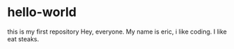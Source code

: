 # hello-world
this is my first repository
Hey, everyone. My name is eric, i like coding.
I like eat steaks.
